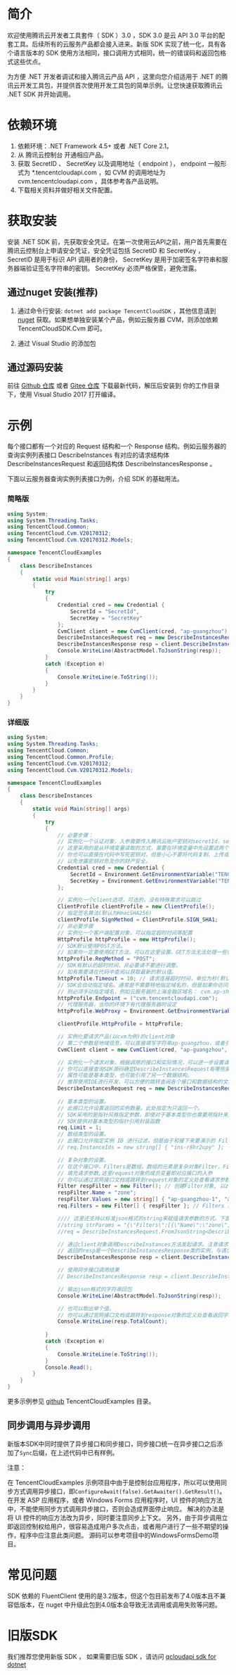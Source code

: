 # 简介

欢迎使用腾讯云开发者工具套件（ SDK ）3.0 ，SDK 3.0 是云 API 3.0 平台的配套工具。后续所有的云服务产品都会接入进来。新版 SDK 实现了统一化，具有各个语言版本的 SDK 使用方法相同，接口调用方式相同，统一的错误码和返回包格式这些优点。

为方便 .NET 开发者调试和接入腾讯云产品 API ，这里向您介绍适用于 .NET 的腾讯云开发工具包，并提供首次使用开发工具包的简单示例。让您快速获取腾讯云 .NET SDK 并开始调用。 

# 依赖环境

1. 依赖环境：.NET Framework 4.5+ 或者 .NET Core 2.1。
2. 从 腾讯云控制台 开通相应产品。
3. 获取 SecretID 、 SecretKey 以及调用地址（ endpoint ）， endpoint 一般形式为 \*.tencentcloudapi.com ，如 CVM 的调用地址为 cvm.tencentcloudapi.com ，具体参考各产品说明。
4. 下载相关资料并做好相关文件配置。

# 获取安装

安装 .NET SDK 前，先获取安全凭证。在第一次使用云API之前，用户首先需要在腾讯云控制台上申请安全凭证，安全凭证包括 SecretID 和 SecretKey ， SecretID 是用于标识 API 调用者的身份， SecretKey 是用于加密签名字符串和服务器端验证签名字符串的密钥。 SecretKey 必须严格保管，避免泄露。

## 通过nuget 安装(推荐)

1. 通过命令行安装: `dotnet add package TencentCloudSDK` ，其他信息请到 [nuget](https://www.nuget.org/packages/TencentCloudSDK/) 获取。如果想单独安装某个产品，例如云服务器 CVM，则添加依赖 TencentCloudSDK.Cvm 即可。

2. 通过 Visual Studio 的添加包 

## 通过源码安装

前往 [Github 仓库](https://github.com/tencentcloud/tencentcloud-sdk-dotnet) 或者 [Gitee 仓库](https://gitee.com/tencentcloud/tencentcloud-sdk-dotnet) 下载最新代码，解压后安装到 你的工作目录下，使用 Visual Studio 2017 打开编译。

# 示例

每个接口都有一个对应的 Request 结构和一个 Response 结构。例如云服务器的查询实例列表接口 DescribeInstances 有对应的请求结构体 DescribeInstancesRequest 和返回结构体 DescribeInstancesResponse 。

下面以云服务器查询实例列表接口为例，介绍 SDK 的基础用法。

### 简略版

```c#
using System;
using System.Threading.Tasks;
using TencentCloud.Common;
using TencentCloud.Cvm.V20170312;
using TencentCloud.Cvm.V20170312.Models;

namespace TencentCloudExamples
{
    class DescribeInstances
    {
        static void Main(string[] args)
        {
            try
            {
                Credential cred = new Credential {
                    SecretId = "SecretId",
                    SecretKey = "SecretKey"
                };               
                CvmClient client = new CvmClient(cred, "ap-guangzhou");
                DescribeInstancesRequest req = new DescribeInstancesRequest();
                DescribeInstancesResponse resp = client.DescribeInstancesSync(req);
                Console.WriteLine(AbstractModel.ToJsonString(resp));
            }
            catch (Exception e)
            {
                Console.WriteLine(e.ToString());
            }
        }
    }
}
```

### 详细版

```c#
using System;
using System.Threading.Tasks;
using TencentCloud.Common;
using TencentCloud.Common.Profile;
using TencentCloud.Cvm.V20170312;
using TencentCloud.Cvm.V20170312.Models;

namespace TencentCloudExamples
{
    class DescribeInstances
    {
        static void Main(string[] args)
        {
            try
            {
                // 必要步骤：
                // 实例化一个认证对象，入参需要传入腾讯云账户密钥对secretId，secretKey。
                // 这里采用的是从环境变量读取的方式，需要在环境变量中先设置这两个值。
                // 你也可以直接在代码中写死密钥对，但是小心不要将代码复制、上传或者分享给他人，
                // 以免泄露密钥对危及你的财产安全。
                Credential cred = new Credential {
                    SecretId = Environment.GetEnvironmentVariable("TENCENTCLOUD_SECRET_ID"),
                    SecretKey = Environment.GetEnvironmentVariable("TENCENTCLOUD_SECRET_KEY")
                };               

                // 实例化一个client选项，可选的，没有特殊需求可以跳过
                ClientProfile clientProfile = new ClientProfile();
                // 指定签名算法(默认为HmacSHA256)
                clientProfile.SignMethod = ClientProfile.SIGN_SHA1;
                // 非必要步骤
                // 实例化一个客户端配置对象，可以指定超时时间等配置
                HttpProfile httpProfile = new HttpProfile();
                // SDK默认使用POST方法。
                // 如果你一定要使用GET方法，可以在这里设置。GET方法无法处理一些较大的请求。
                httpProfile.ReqMethod = "POST";
                // SDK有默认的超时时间，非必要请不要进行调整。
                // 如有需要请在代码中查阅以获取最新的默认值。
                httpProfile.Timeout = 10; // 请求连接超时时间，单位为秒(默认60秒)
                // SDK会自动指定域名。通常是不需要特地指定域名的，但是如果你访问的是金融区的服务，
                // 则必须手动指定域名，例如云服务器的上海金融区域名： cvm.ap-shanghai-fsi.tencentcloudapi.com
                httpProfile.Endpoint = ("cvm.tencentcloudapi.com");
                // 代理服务器，当你的环境下有代理服务器时设定
                httpProfile.WebProxy = Environment.GetEnvironmentVariable("HTTPS_PROXY");

                clientProfile.HttpProfile = httpProfile;

                // 实例化要请求产品(以cvm为例)的client对象
                // 第二个参数是地域信息，可以直接填写字符串ap-guangzhou，或者引用预设的常量，clientProfile是可选的
                CvmClient client = new CvmClient(cred, "ap-guangzhou", clientProfile);

                // 实例化一个请求对象，根据调用的接口和实际情况，可以进一步设置请求参数
                // 你可以直接查询SDK源码确定DescribeInstancesRequest有哪些属性可以设置，
                // 属性可能是基本类型，也可能引用了另一个数据结构。
                // 推荐使用IDE进行开发，可以方便的跳转查阅各个接口和数据结构的文档说明。
                DescribeInstancesRequest req = new DescribeInstancesRequest();
              
                // 基本类型的设置。
                // 此接口允许设置返回的实例数量。此处指定为只返回一个。
                // SDK采用的是指针风格指定参数，即使对于基本类型你也需要用指针来对参数赋值。
                // SDK提供对基本类型的指针引用封装函数
                req.Limit = 1;
                // 数组类型的设置。
                // 此接口允许指定实例 ID 进行过滤，但是由于和接下来要演示的 Filter 参数冲突，先注释掉。
                // req.InstanceIds = new string[] { "ins-r8hr2upy" };

                // 复杂对象的设置。
                // 在这个接口中，Filters是数组，数组的元素是复杂对象Filter，Filter的成员Values是string数组。
                // 填充请求参数,这里request对象的成员变量即对应接口的入参
                // 你可以通过官网接口文档或跳转到request对象的定义处查看请求参数的定义
                Filter respFilter = new Filter(); // 创建Filter对象, 以zone的维度来查询cvm实例
                respFilter.Name = "zone";
                respFilter.Values = new string[] { "ap-guangzhou-1", "ap-guangzhou-2" };
                req.Filters = new Filter[] { respFilter }; // Filters 是成员为Filter对象的列表

                //// 这里还支持以标准json格式的string来赋值请求参数的方式。下面的代码跟上面的参数赋值是等效的
                //string strParams = "{\"Filters\":[{\"Name\":\"zone\",\"Values\":[\"ap-guangzhou-1\",\"ap-guangzhou-2\"]}]}";
                //req = DescribeInstancesRequest.FromJsonString<DescribeInstancesRequest>(strParams);

                // 通过client对象调用DescribeInstances方法发起请求。注意请求方法名与请求对象是对应的
                // 返回的resp是一个DescribeInstancesResponse类的实例，与请求对象对应
                DescribeInstancesResponse resp = client.DescribeInstancesSync(req);

                // 使用同步接口调用结果
                // DescribeInstancesResponse resp = client.DescribeInstancesSync(req);

                // 输出json格式的字符串回包
                Console.WriteLine(AbstractModel.ToJsonString(resp));

                // 也可以取出单个值。
                // 你可以通过官网接口文档或跳转到response对象的定义处查看返回字段的定义
                Console.WriteLine(resp.TotalCount);
    
            }
            catch (Exception e)
            {
                Console.WriteLine(e.ToString());
            }
            Console.Read();
        }
    }
}

```

更多示例参见 [github](https://github.com/TencentCloud/tencentcloud-sdk-dotnet) TencentCloudExamples 目录。

## 同步调用与异步调用

新版本SDK中同时提供了异步接口和同步接口，同步接口统一在异步接口之后添加了```Sync```后缀，在上述代码中已有样例。

注意：

在 TencentCloudExamples 示例项目中由于是控制台应用程序，所以可以使用同步方式调用异步接口，即`ConfigureAwait(false).GetAwaiter().GetResult()`。
在开发 ASP 应用程序，或者 Windows Forms 应用程序时，UI 控件的响应方法中，不能使用同步方式调用异步接口，否则会造成界面停止响应。
解决的办法是将 UI 控件的响应方法改为异步，同时要注意同步上下文。
另外，由于异步调用立即返回控制权给用户，很容易造成用户多次点击，或者用户进行了一些不期望的操作，程序中应注意此类问题。
源码可以参考项目中的WindowsFormsDemo项目。


# 常见问题

SDK 依赖的 FluentClient 使用的是3.2版本，但这个包目前发布了4.0版本且不兼容低版本，在 nuget 中升级此包到4.0版本会导致无法调用或调用失败等问题。

# 旧版SDK

我们推荐您使用新版 SDK ， 如果需要旧版 SDK ，请访问 [qcloudapi sdk for dotnet](https://github.com/qcloudapi/qcloudapi-sdk-dotnet)
